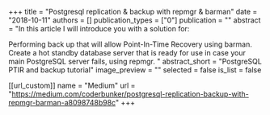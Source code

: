 +++
title = "Postgresql replication & backup with repmgr & barman"
date = "2018-10-11"
authors = []
publication_types = ["0"]
publication = ""
abstract = "In this article I will introduce you with a solution for:

Performing back up that will allow Point-In-Time Recovery using barman.
Create a hot standby database server that is ready for use in case your main PostgreSQL server fails, using repmgr.
"
abstract_short = "PostgreSQL PTIR and backup tutorial"
image_preview = ""
selected = false
is_list = false

[[url_custom]]
    name = "Medium"
    url = "https://medium.com/coderbunker/postgresql-replication-backup-with-repmgr-barman-a8098748b98c"
+++